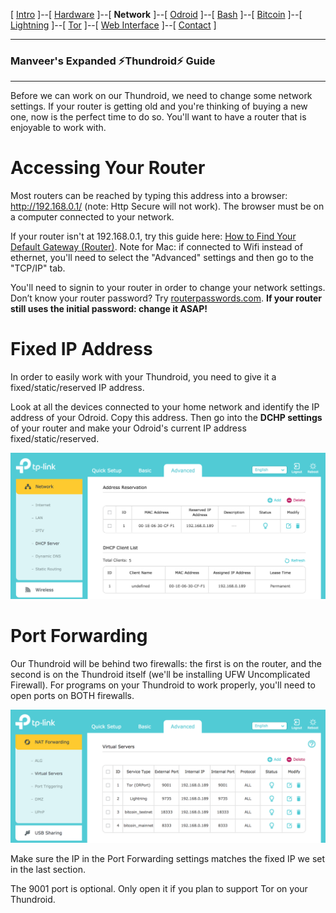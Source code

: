 [ [Intro](README.md) ]--[ [Hardware](thundroid_01_hardware.md) ]--[ **Network** ]--[ [Odroid](thundroid_03_odroid.md) ]--[ [Bash](thundroid_04_bash.md) ]--[ [Bitcoin](thundroid_05_bitcoin.md) ]--[ [Lightning](thundroid_06_lnd.md) ]--[ [Tor](thundroid_07_tor.md) ]--[ [Web Interface](thundroid_08_webinterface.md) ]--[ [Contact](thundroid_09_contact.md) ]

--------
### Manveer's Expanded :zap:Thundroid:zap: Guide
--------

Before we can work on our Thundroid, we need to change some network settings. If your router is getting old and you're thinking of buying a new one, now is the perfect time to do so. You'll want to have a router that is enjoyable to work with.

# Accessing Your Router
Most routers can be reached by typing this address into a browser: http://192.168.0.1/ (note: Http Secure will not work). The browser must be on a computer connected to your network.

If your router isn't at 192.168.0.1, try this guide here: [How to Find Your Default Gateway (Router)](http://www.noip.com/support/knowledgebase/finding-your-default-gateway/). Note for Mac: if connected to Wifi instead of ethernet, you'll need to select the "Advanced" settings and then go to the "TCP/IP" tab.

You'll need to signin to your router in order to change your network settings. Don’t know your router password? Try [routerpasswords.com](http://routerpasswords.com/). **If your router still uses the initial password: change it ASAP!**


# Fixed IP Address
In order to easily work with your Thundroid, you need to give it a fixed/static/reserved IP address. 

Look at all the devices connected to your home network and identify the IP address of your Odroid. Copy this address. Then go into the **DCHP settings** of your router and make your Odroid's current IP address fixed/static/reserved.

![Fixed IP on TP-Link Router](images/tp-link-fixed-ip.png)


# Port Forwarding
Our Thundroid will be behind two firewalls: the first is on the router, and the second is on the Thundroid itself (we'll be installing UFW Uncomplicated Firewall). For programs on your Thundroid to work properly, you'll need to open ports on BOTH firewalls.

![Port Forwarding on TP-Link Router](images/tp-link-port-forwarding.png)

Make sure the IP in the Port Forwarding settings matches the fixed IP we set in the last section.

The 9001 port is optional. Only open it if you plan to support Tor on your Thundroid.